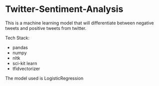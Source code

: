 # Twitter-Sentiment-Analysis
This is a machine learning model that will differentiate between negative tweets and positive tweets from twitter.

Tech Stack:
  - pandas
  - numpy
  - nltk
  - sci-kit learn
  - tfidvectorizer
    
The model used is LogisticRegression
